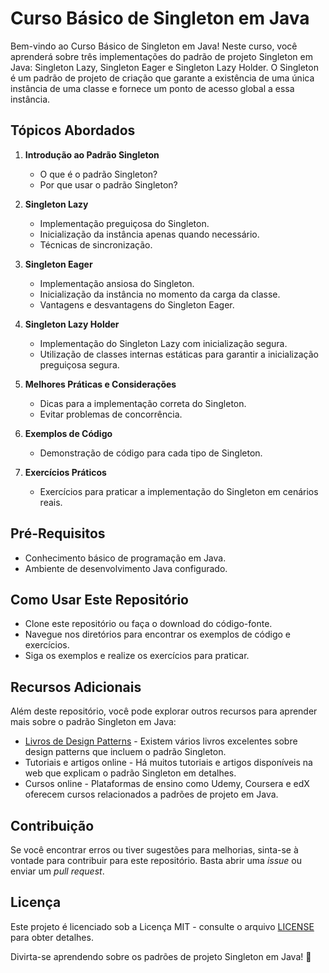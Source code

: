 # Curso Básico de Singleton em Java

Bem-vindo ao Curso Básico de Singleton em Java! Neste curso, você aprenderá sobre três implementações do padrão de projeto Singleton em Java: Singleton Lazy, Singleton Eager e Singleton Lazy Holder. O Singleton é um padrão de projeto de criação que garante a existência de uma única instância de uma classe e fornece um ponto de acesso global a essa instância.

## Tópicos Abordados

1. **Introdução ao Padrão Singleton**
   - O que é o padrão Singleton?
   - Por que usar o padrão Singleton?
   
2. **Singleton Lazy**
   - Implementação preguiçosa do Singleton.
   - Inicialização da instância apenas quando necessário.
   - Técnicas de sincronização.

3. **Singleton Eager**
   - Implementação ansiosa do Singleton.
   - Inicialização da instância no momento da carga da classe.
   - Vantagens e desvantagens do Singleton Eager.

4. **Singleton Lazy Holder**
   - Implementação do Singleton Lazy com inicialização segura.
   - Utilização de classes internas estáticas para garantir a inicialização preguiçosa segura.
   
5. **Melhores Práticas e Considerações**
   - Dicas para a implementação correta do Singleton.
   - Evitar problemas de concorrência.

6. **Exemplos de Código**
   - Demonstração de código para cada tipo de Singleton.
   
7. **Exercícios Práticos**
   - Exercícios para praticar a implementação do Singleton em cenários reais.

## Pré-Requisitos

- Conhecimento básico de programação em Java.
- Ambiente de desenvolvimento Java configurado.

## Como Usar Este Repositório

- Clone este repositório ou faça o download do código-fonte.
- Navegue nos diretórios para encontrar os exemplos de código e exercícios.
- Siga os exemplos e realize os exercícios para praticar.

## Recursos Adicionais

Além deste repositório, você pode explorar outros recursos para aprender mais sobre o padrão Singleton em Java:

- [Livros de Design Patterns](https://www.amazon.com.br/s?k=design+patterns) - Existem vários livros excelentes sobre design patterns que incluem o padrão Singleton.
- Tutoriais e artigos online - Há muitos tutoriais e artigos disponíveis na web que explicam o padrão Singleton em detalhes.
- Cursos online - Plataformas de ensino como Udemy, Coursera e edX oferecem cursos relacionados a padrões de projeto em Java.

## Contribuição

Se você encontrar erros ou tiver sugestões para melhorias, sinta-se à vontade para contribuir para este repositório. Basta abrir uma *issue* ou enviar um *pull request*.

## Licença

Este projeto é licenciado sob a Licença MIT - consulte o arquivo [LICENSE](LICENSE) para obter detalhes.

Divirta-se aprendendo sobre os padrões de projeto Singleton em Java! 🚀
